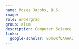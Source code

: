 ```yaml
---
name: Mozes Jacobs, B.S.
image: 
role: undergrad
group: alum
description: Computer Science
links:
  google-scholar: 8Dm0KfQAAAAJ
---
```


